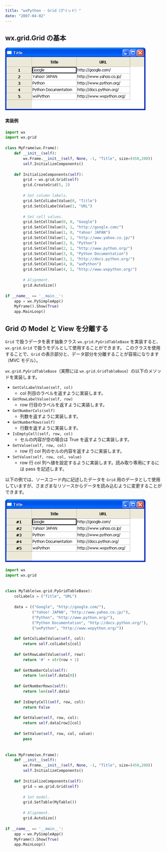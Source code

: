 ```yaml
---
title: "wxPython - Grid（グリッド）"
date: "2007-04-02"
---
```


wx.grid.Grid の基本
----

![./image/20070402-grid.png](./image/20070402-grid.png)

#### 実装例

```python
import wx
import wx.grid

class MyFrame(wx.Frame):
    def __init__(self):
        wx.Frame.__init__(self, None, -1, "Title", size=(450,200))
        self.InitializeComponents()

    def InitializeComponents(self):
        grid = wx.grid.Grid(self)
        grid.CreateGrid(5, 2)

        # Set column labels.
        grid.SetColLabelValue(0, "Title")
        grid.SetColLabelValue(1, "URL")

        # Set cell values.
        grid.SetCellValue(0, 0, "Google")
        grid.SetCellValue(0, 1, "http://google.com/")
        grid.SetCellValue(1, 0, "Yahoo! JAPAN")
        grid.SetCellValue(1, 1, "http://www.yahoo.co.jp/")
        grid.SetCellValue(2, 0, "Python")
        grid.SetCellValue(2, 1, "http://www.python.org/")
        grid.SetCellValue(3, 0, "Python Documentation")
        grid.SetCellValue(3, 1, "http://docs.python.org/")
        grid.SetCellValue(4, 0, "wxPython")
        grid.SetCellValue(4, 1, "http://www.wxpython.org/")

        # Alignment.
        grid.AutoSize()

if __name__ == '__main__':
    app = wx.PySimpleApp()
    MyFrame().Show(True)
    app.MainLoop()
```


Grid の Model と View を分離する
----

`Grid` で扱うデータを表す抽象クラス `wx.grid.PyGridTableBase` を実装すると、`wx.grid.Grid` で扱うモデルとして使用することができます。
このクラスを使用することで、`Grid` の表示部分と、データ部分を分離することが容易になります（MVC モデル）。

`wx.grid.PyGridTableBase`（実際には `wx.grid.GridTableBase`）の以下のメソッドを実装します。

- `GetColLabelValue(self, col)`
  - col 列目のラベルを返すように実装します。
- `GetRowLabelValue(self, row)`
  - row 行目のラベルを返すように実装します。
- `GetNumberCols(self)`
  - 列数を返すように実装します。
- `GetNumberRows(self)`
  - 行数を返すように実装します。
- `IsEmptyCell(self, row, col)`
  - セルの内容が空の場合は True を返すように実装します。
- `GetValue(self, row, col)`
  - row 行 col 列のセルの内容を返すように実装します。
- `SetValue(self, row, col, value)`
  - row 行 col 列へ値を設定するように実装します。読み取り専用にするには pass を記述します。

以下の例では、ソースコード内に記述したデータを `Grid` 用のデータとして使用していますが、さまざまなリソースからデータを読み込むように変更することができます。

![./image/20070402-grid2.png](./image/20070402-grid2.png)

```python
import wx
import wx.grid


class MyTable(wx.grid.PyGridTableBase):
    colLabels = ("Title", "URL")

    data = (("Google", "http://google.com/"),
            ("Yahoo! JAPAN", "http://www.yahoo.co.jp/"),
            ("Python", "http://www.python.org/"),
            ("Python Documentation", "http://docs.python.org/"),
            ("wxPython", "http://www.wxpython.org/"))

    def GetColLabelValue(self, col):
        return self.colLabels[col]

    def GetRowLabelValue(self, row):
        return '#' + str(row + 1)

    def GetNumberCols(self):
        return len(self.data[0])

    def GetNumberRows(self):
        return len(self.data)

    def IsEmptyCell(self, row, col):
        return False

    def GetValue(self, row, col):
        return self.data[row][col]

    def SetValue(self, row, col, value):
        pass


class MyFrame(wx.Frame):
    def __init__(self):
        wx.Frame.__init__(self, None, -1, "Title", size=(450,200))
        self.InitializeComponents()

    def InitializeComponents(self):
        grid = wx.grid.Grid(self)

        # Set model.
        grid.SetTable(MyTable())

        # Alignment.
        grid.AutoSize()

if __name__ == '__main__':
    app = wx.PySimpleApp()
    MyFrame().Show(True)
    app.MainLoop()
```

